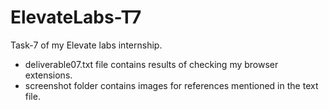 # ElevateLabs-T7
Task-7 of my Elevate labs internship.

- deliverable07.txt file contains results of checking my browser extensions.
- screenshot folder contains images for references mentioned in the text file.

